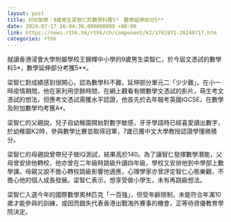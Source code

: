 ```yaml
---
layout: post
title: DSE放榜｜9歲男生梁智仁於數學科獲5*　數學延伸部分5**
date: 2024-07-17 16:04:36.000000000 +08:00
link: https://news.rthk.hk/rthk/ch/component/k2/1761971-20240717.htm
categories: rthk
---
```


就讀香港浸會大學附屬學校王錦輝中小學的9歲男生梁智仁，於今屆文憑試的數學科5*，數學延伸部分考獲5**。

梁智仁對成績感到很開心，認為數學科不難，延伸部分單元二「少少難」。在小一時疫情期間，他在家利用空餘時間，在網上觀看有關數學文憑試的影片，萌生考文憑試的想法，但應考文憑試需獲水平認證，他首先於去年報考英國IGCSE，在數學及附加數學均考獲A*。

梁智仁的父親說，兒子自幼稚園開始對數字敏感，牙牙學語時已經喜愛讀出數字，於幼稚園K2時，參與數學比賽並取得冠軍，7歲已獲中文大學教授認證學懂微積分。

梁智仁的母親說曾帶兒子做IQ測試，結果高於140。為了讓智仁發揮數學潛能，父母曾安排他轉校，他亦曾在二年級時跳級升讀四年級，學校又安排他到中學部上數學課。母親又說不擔心轉校跳級影響他適應，心理學家亦曾評定智仁心態樂觀，不擔心他的個人成長發展。梁智仁表示，想享受做小學生，未有再跳級想法。

梁智仁入選今年的國際數學奧林匹克「一百強」，但受年齡限制，未能符合年滿10歲才能參與的訓練，或因而錯失代表香港出戰海外賽事的機會，正等待資優教育學院決定。
